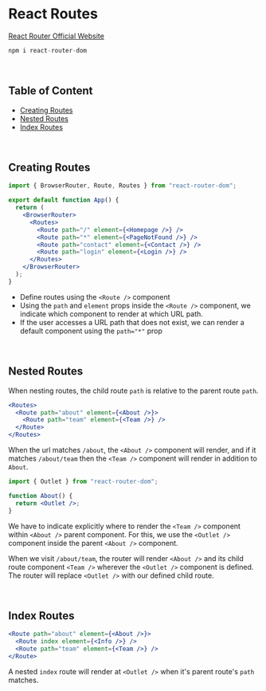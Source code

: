 # React Routes

[React Router Official Website](https://reactrouter.com/)

```jsx
npm i react-router-dom
```

<br>

## Table of Content

- [Creating Routes](#creating-routes)
- [Nested Routes](#nested-routes)
- [Index Routes](#index-routes)

<br>

## Creating Routes

```jsx
import { BrowserRouter, Route, Routes } from "react-router-dom";

export default function App() {
  return (
    <BrowserRouter>
      <Routes>
        <Route path="/" element={<Homepage />} />
        <Route path="*" element={<PageNotFound />} />
        <Route path="contact" element={<Contact />} />
        <Route path="login" element={<Login />} />
      </Routes>
    </BrowserRouter>
  );
}
```

- Define routes using the `<Route />` component
- Using the `path` and `element` props inside the `<Route />` component, we indicate which component to render at which URL path.
- If the user accesses a URL path that does not exist, we can render a default component using the `path="*"` prop

<br>

## Nested Routes

When nesting routes, the child route `path` is relative to the parent route `path`.

```jsx
<Routes>
  <Route path="about" element={<About />}>
    <Route path="team" element={<Team />} />
  </Route>
</Routes>
```

When the url matches `/about`, the `<About />` component will render, and if it matches `/about/team` then the `<Team />` component will render in addition to `About`.

```jsx
import { Outlet } from "react-router-dom";

function About() {
  return <Outlet />;
}
```

We have to indicate explicitly where to render the `<Team />` component within `<About />` parent component. For this, we use the `<Outlet />` component inside the parent `<About />` component.

When we visit `/about/team`, the router will render `<About />` and its child route component `<Team />` wherever the `<Outlet />` component is defined. The router will replace `<Outlet />` with our defined child route.

<br>

## Index Routes

```jsx
<Route path="about" element={<About />}>
  <Route index element={<Info />} />
  <Route path="team" element={<Team />} />
</Route>
```

A nested `index` route will render at `<Outlet />` when it's parent route's `path` matches.
